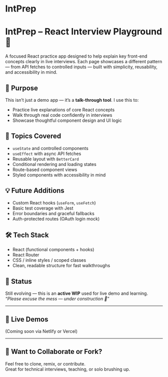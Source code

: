 # IntPrep
# IntPrep – React Interview Playground 🚀

A focused React practice app designed to help explain key front-end concepts clearly in live interviews. Each page showcases a different pattern — from API fetches to controlled inputs — built with simplicity, reusability, and accessibility in mind.

## 🎯 Purpose

This isn’t just a demo app — it’s a **talk-through tool**. I use this to:

- Practice live explanations of core React concepts
- Walk through real code confidently in interviews
- Showcase thoughtful component design and UI logic

## 🧠 Topics Covered

- `useState` and controlled components
- `useEffect` with async API fetches
- Reusable layout with `BetterCard`
- Conditional rendering and loading states
- Route-based component views
- Styled components with accessibility in mind

## 💡 Future Additions

- Custom React hooks (`useForm`, `useFetch`)
- Basic test coverage with Jest
- Error boundaries and graceful fallbacks
- Auth-protected routes (OAuth login mock)

## 🛠️ Tech Stack

- React (functional components + hooks)
- React Router
- CSS / inline styles / scoped classes
- Clean, readable structure for fast walkthroughs

## 🚧 Status

Still evolving — this is an **active WIP** used for live demo and learning.  
_“Please excuse the mess — under construction 🚧”_

---

## 📂 Live Demos

(Coming soon via Netlify or Vercel)

---

## 👋 Want to Collaborate or Fork?

Feel free to clone, remix, or contribute.  
Great for technical interviews, teaching, or solo brushing up.

